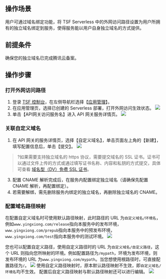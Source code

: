 ## 操作场景
用户可通过域名绑定功能，将 TSF Serverless 中的外网访问路径设置为用户所拥有的独立域名绑定到服务，使得服务能以用户自身独立域名的方式提供。

## 前提条件
确保您的独立域名已完成腾讯云备案。

## 操作步骤

### 打开外网访问路径
1. 登录 [TSF 控制台](https://console.cloud.tencent.com/tsf/app?rid=1)，在左侧导航栏选择【[应用管理](https://console.cloud.tencent.com/tsf/app?rid=1)】。
2. 在应用管理页，选择已创建的 Serverless 部署，打开外网访问生效状态。
![](https://main.qcloudimg.com/raw/770f07dde6f9a60a5facde99c9e78cf4.png)
3. 单击【API网关访问服务名】进入 API 网关服务详情页。
![](https://main.qcloudimg.com/raw/ea45ca1bed67cde645637db52b3e5b93.png)

### 关联自定义域名
1. 在 API 网关的服务详情页，选择【自定义域名】，单击页面左上角的【新建】，填写配置信息后，单击【提交】。
![](https://main.qcloudimg.com/raw/a386d595aeeff68b2116ff7703e8ae59.png)
> ?如果需要支持独立域名的 https 协议，需要提交域名的 SSL 证书。证书可以通过文件上传的方式或通过填写证书名称、内容和私钥的方式提交，具体可查看 [域名型（DV）免费 SSL 证书](https://cloud.tencent.com/document/product/400/8422)。
3. 配置 CNAME 解析完成后，在服务内配置绑定独立域名（请确保先配置 CNAME 解析，再配置绑定）。
4. 若需要解绑，需先删除服务内绑定的独立域名，再删除独立域名的 CNAME。

### 配置域名路径映射
在配置自定义域名时可使用默认路径映射，此时路径的 URL 为`自定义域名/环境名`，例如`www.yingxiong.com/release`指向本服务中的发布环境，`www.yingxiong.com/prepub`指向本服务中的预发布环境，`www.yingxiong.com/test`指向本服务中的测试环境。
![](https://main.qcloudimg.com/raw/9bbe02858e8d5f87427d3833dd8a46b0.png)

您也可以配置自定义路径，使用自定义路径时的 URL 为`自定义域名/自定义路径`，这个 URL 则指向您所映射的环境。例如配置路径为`/mypath`，环境为发布环境，则发布环境的 URL 为`www.yingxiong.com/mypath`。当您想使用根路径时，可直接配置路径为`/`。
![](https://main.qcloudimg.com/raw/d0e6b88f59c4ea50a49d091dad611b11.png)
使用自定义路径映射时，原本默认路径映射不生效，即`自定义域名/环境名`均不生效。
配置后自定义路径映射与默认路径映射还可以进行编辑。
![](https://main.qcloudimg.com/raw/8ab2be5403f07359859e6f9e7b639398.png)



